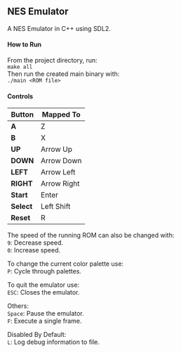## NES Emulator
A NES Emulator in C++ using SDL2.


#### How to Run
From the project directory, run:  
`make all`  
Then run the created main binary with:  
`./main <ROM file>`

#### Controls
Button      | Mapped To
----------- | ------------
**A**       | Z
**B**       | X
**UP**      | Arrow Up
**DOWN**    | Arrow Down
**LEFT**    | Arrow Left
**RIGHT**   | Arrow Right
**Start**   | Enter
**Select**  | Left Shift
**Reset**   | R

The speed of the running ROM can also be changed with:  
`9`: Decrease speed.  
`0`: Increase speed.

To change the current color palette use:\
`P`: Cycle through palettes.

To quit the emulator use:\
`ESC`: Closes the emulator.

Others:\
`Space`: Pause the emulator.\
`F`: Execute a single frame.

Disabled By Default:\
`L`: Log debug information to file.
